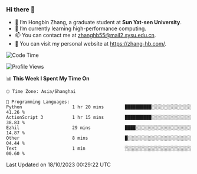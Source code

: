 ### Hi there 👋

- 🔭 I’m Hongbin Zhang, a graduate student at **Sun Yat-sen University**.
- 🌱 I’m currently learning high-performance computing.
- 📫 You can contact me at zhanghb55@mail2.sysu.edu.cn.
- 👀 You can visit my personal website at https://zhang-hb.com/.

<!--START_SECTION:waka-->
![Code Time](http://img.shields.io/badge/Code%20Time-233%20hrs%2011%20mins-blue)

![Profile Views](http://img.shields.io/badge/Profile%20Views-2-blue)

📊 **This Week I Spent My Time On** 

```text
🕑︎ Time Zone: Asia/Shanghai

💬 Programming Languages: 
Python                   1 hr 20 mins        ██████████░░░░░░░░░░░░░░░   41.26 % 
ActionScript 3           1 hr 15 mins        ██████████░░░░░░░░░░░░░░░   38.83 % 
Ezhil                    29 mins             ████░░░░░░░░░░░░░░░░░░░░░   14.87 % 
Other                    8 mins              █░░░░░░░░░░░░░░░░░░░░░░░░   04.44 % 
Text                     1 min               ░░░░░░░░░░░░░░░░░░░░░░░░░   00.60 % 
```


 Last Updated on 18/10/2023 00:29:22 UTC
<!--END_SECTION:waka-->